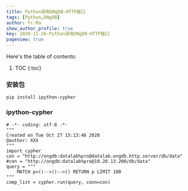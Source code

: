 ```yaml
---
title: Python调用ONgDB-HTTP接口
tags: [Python,ONgDB]
author: Yc-Ma
show_author_profile: true
key: 2020-11-26-Python调用ONgDB-HTTP接口
pageview: true
---
```


Here's the table of contents:
1. TOC
{:toc}

### 安装包
```
pip install ipython-cypher
```

### ipython-cypher
```
# -*- coding: utf-8 -*-
"""
Created on Tue Oct 27 15:13:46 2020
@author: XXX
"""
import cypher
con = "http://ongdb:datalab%pro@datalab.ongdb.http.server/db/data"
#con = "http://ongdb:datalab%pro@10.20.13.200/db/data"
query = """
    MATCH p=()-->()-->() RETURN p LIMIT 100
"""
comp_list = cypher.run(query, conn=con)
```



